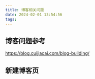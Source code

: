 ```yaml
---
title: 博客相关问题
date: 2024-02-01 13:54:56
tags:
---
```

## 博客问题参考
https://blog.cuijiacai.com/blog-building/

## 新建博客页
